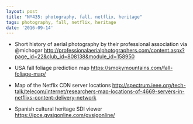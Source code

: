 ```yaml
---
layout: post
title: "Nº435: photography, fall, netflix, heritage"
tags: photography, fall, netflix, heritage
date: '2016-09-14'
---
```


* Short history of aerial photography by their professional association via @michogar
  http://professionalaerialphotographers.com/content.aspx?page_id=22&club_id=808138&module_id=158950

* USA fall foliage prediction map
  https://smokymountains.com/fall-foliage-map/

* Map of the Netflix CDN server locations
  http://spectrum.ieee.org/tech-talk/telecom/internet/researchers-map-locations-of-4669-servers-in-netflixs-content-delivery-network

* Spanish cultural heritage SDI viewer
  https://ipce.gvsigonline.com/gvsigonline/

